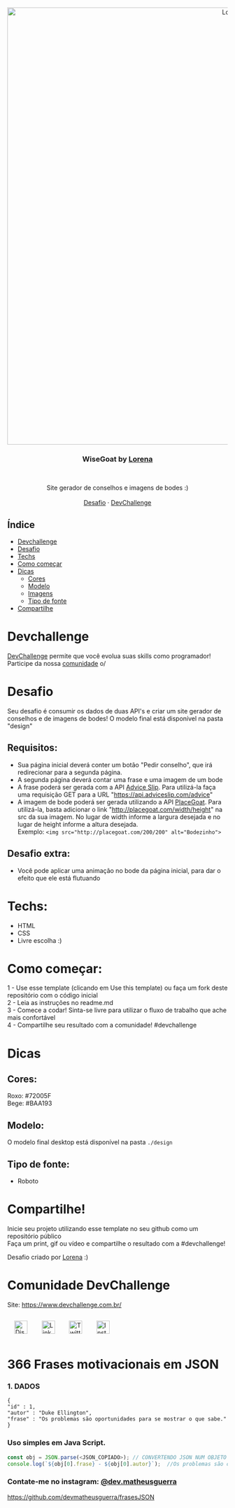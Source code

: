 <br />
<p align="center">
    <img src="https://i.imgur.com/u3OlLYj.png" alt="Logo" width="1000">

  <h3 align="center">WiseGoat by <a href="https://github.com/Lorenalgm">Lorena</a></h3>
 <br />
  <p align="center">
     Site gerador de conselhos e imagens de bodes :)
       <br />
    <br />
    <a href="https://github.com/devchallenge-io/wisegoat">Desafio</a>
    ·
    <a href="https://www.devchallenge.com.br/">DevChallenge</a>
  </p>
</p>

## Índice

* [Devchallenge](#devchallenge) 
* [Desafio](#desafio)
* [Techs](#techs)
* [Como começar](#como-começar)
* [Dicas](#dicas)  
  * [Cores](#cores)
  * [Modelo](#modelo)
  * [Imagens](#imagens)
  * [Tipo de fonte](#tipo-de-fonte)
* [Compartilhe](#compartilhe)

# Devchallenge
<a href="https://www.devchallenge.com.br/"> DevChallenge</a> permite que você evolua suas skills como programador! Participe da nossa <a href="https://discord.gg/yvYXhGj">comunidade</a> o/

# Desafio
Seu desafio é consumir os dados de duas API's e criar um site gerador de conselhos e de imagens de bodes! O modelo final está disponível na pasta "design"

## Requisitos:
- Sua página inicial deverá conter um botão "Pedir conselho", que irá redirecionar para a segunda página.<br>
- A segunda página deverá contar uma frase e uma imagem de um bode<br>
- A frase poderá ser gerada com a API <a href="https://api.adviceslip.com/">Advice Slip</a>. Para utilizá-la faça uma requisição GET para a URL "https://api.adviceslip.com/advice"
- A imagem de bode poderá ser gerada utilizando a API <a href="https://placegoat.com/">PlaceGoat</a>. Para utilizá-la, basta adicionar o link "http://placegoat.com/width/height" na src da sua imagem. No lugar de width informe a largura desejada e no lugar de height informe a altura desejada.<br>
Exemplo: `<img src="http://placegoat.com/200/200" alt="Bodezinho">`

## Desafio extra:
- Você pode aplicar uma animação no bode da página inicial, para dar o efeito que ele está flutuando


# Techs: 
- HTML
- CSS
- Livre escolha :)

# Como começar:
1 - Use esse template (clicando em Use this template) ou faça um fork deste repositório com o código inicial<br>
2 - Leia as instruções no readme.md<br>
3 - Comece a codar! Sinta-se livre para utilizar o fluxo de trabalho que ache mais confortável<br>
4 - Compartilhe seu resultado com a comunidade! #devchallenge

# Dicas

## Cores:
Roxo: #72005F<br>
Bege: #BAA193

## Modelo:
O modelo final desktop está disponível na pasta `./design`

## Tipo de fonte:
- Roboto

# Compartilhe!
Inicie seu projeto utilizando esse template no seu github como um repositório público<br>
Faça um print, gif ou vídeo e compartilhe o resultado com a #devchallenge!<br>

Desafio criado por  <a href="https://www.linkedin.com/in/lorenagmontes/">Lorena</a> :)

# Comunidade DevChallenge
Site: https://www.devchallenge.com.br/ <br>

<div style="display:flex; align-items:center;justify-content:space-around;width:250px">
<a href="https://discord.gg/yvYXhGj"><img src="https://cdn3.iconfinder.com/data/icons/discord/64/discord_20-512.png" width="30px" height="30px" alt="Discord"></a>


<a href="https://www.linkedin.com/company/devchallenge/"><img src="https://image.flaticon.com/icons/svg/1384/1384014.svg" width="30px" height="30px" alt="Linkedin"></a>

<a href="https://twitter.com/dev_challenge"><img src="https://cdn3.iconfinder.com/data/icons/picons-social/57/43-twitter-512.png" width="30px" height="30px" alt="Twitter"></a>


<a href="https://www.instagram.com/devchallenge/"><img src="https://cdn4.iconfinder.com/data/icons/picons-social/57/38-instagram-3-512.png" width="30px" height="30px" alt="Instagram"></a>
</div>














# 366 Frases motivacionais em JSON

### 1. DADOS
    {
    "id" : 1,
    "autor" : "Duke Ellington",
    "frase" : "Os problemas são oportunidades para se mostrar o que sabe."
    }

### Uso simples em Java Script.
```javascript
const obj = JSON.parse(<JSON_COPIADO>); // CONVERTENDO JSON NUM OBJETO JS
console.log(`${obj[0].frase} - ${obj[0].autor}`);  //Os problemas são oportunidades para se mostrar o que sabe. - Duke Ellington
```

### Contate-me no instagram: [@dev.matheusguerra](https://www.instagram.com/dev.matheusguerra/)


https://github.com/devmatheusguerra/frasesJSON